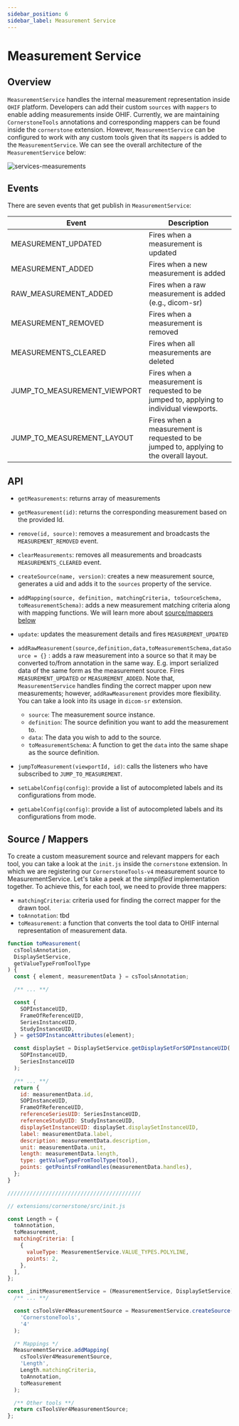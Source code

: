 ```yaml
---
sidebar_position: 6
sidebar_label: Measurement Service
---
```


# Measurement Service

## Overview

`MeasurementService` handles the internal measurement representation inside
`OHIF` platform. Developers can add their custom `sources` with `mappers` to
enable adding measurements inside OHIF. Currently, we are maintaining
`CornerstoneTools` annotations and corresponding mappers can be found inside the
`cornerstone` extension. However, `MeasurementService` can be configured to work
with any custom tools given that its `mappers` is added to the
`MeasurementService`. We can see the overall architecture of the
`MeasurementService` below:

![services-measurements](../../../assets/img/services-measurements.png)

## Events

There are seven events that get publish in `MeasurementService`:

| Event                 | Description                                            |
| --------------------- | ------------------------------------------------------ |
| MEASUREMENT_UPDATED   | Fires when a measurement is updated                    |
| MEASUREMENT_ADDED     | Fires when a new measurement is added                  |
| RAW_MEASUREMENT_ADDED | Fires when a raw measurement is added (e.g., dicom-sr) |
| MEASUREMENT_REMOVED   | Fires when a measurement is removed                    |
| MEASUREMENTS_CLEARED  | Fires when all measurements are deleted                |
| JUMP_TO_MEASUREMENT_VIEWPORT   | Fires when a measurement is requested to be jumped to, applying to individual viewports. |
| JUMP_TO_MEASUREMENT_LAYOUT   | Fires when a measurement is requested to be jumped to, applying to the overall layout. |

## API

- `getMeasurements`: returns array of measurements

- `getMeasurement(id)`: returns the corresponding measurement based on the
  provided Id.

- `remove(id, source)`: removes a measurement and broadcasts the
  `MEASUREMENT_REMOVED` event.

- `clearMeasurements`: removes all measurements and broadcasts
  `MEASUREMENTS_CLEARED` event.

- `createSource(name, version)`: creates a new measurement source, generates a
  uid and adds it to the `sources` property of the service.

- `addMapping(source, definition, matchingCriteria, toSourceSchema, toMeasurementSchema)`:
  adds a new measurement matching criteria along with mapping functions. We will
  learn more about [source/mappers below](#source--mappers)

- `update`: updates the measurement details and fires `MEASUREMENT_UPDATED`

- `addRawMeasurement(source,definition,data,toMeasurementSchema,dataSource = {}`
  : adds a raw measurement into a source so that it may be converted to/from
  annotation in the same way. E.g. import serialized data of the same form as
  the measurement source. Fires `MEASUREMENT_UPDATED` or `MEASUREMENT_ADDED`.
  Note that, `MeasurementService` handles finding the correct mapper upon new
  measurements; however, `addRawMeasurement` provides more flexibility. You can
  take a look into its usage in `dicom-sr` extension.

  - `source`: The measurement source instance.
  - `definition`: The source definition you want to add the measurement to.
  - `data`: The data you wish to add to the source.
  - `toMeasurementSchema`: A function to get the `data` into the same shape as
    the source definition.

- `jumpToMeasurement(viewportId, id)`: calls the listeners who have
  subscribed to `JUMP_TO_MEASUREMENT`.

- `setLabelConfig(config)`: provide a list of autocompleted labels and its
  configurations from mode.

- `getLabelConfig(config)`: provide a list of autocompleted labels and its
configurations from mode.

## Source / Mappers

To create a custom measurement source and relevant mappers for each tool, you
can take a look at the `init.js` inside the `cornerstone` extension. In which we
are registering our `CornerstoneTools-v4` measurement source to
MeasurementService. Let's take a peek at the _simplified_ implementation
together. To achieve this, for each tool, we need to provide three mappers:

- `matchingCriteria`: criteria used for finding the correct mapper for the drawn
  tool.
- `toAnnotation`: tbd
- `toMeasurement`: a function that converts the tool data to OHIF internal
  representation of measurement data.

```js title="extensions/cornerstone/src/utils/measurementServiceMappings/Length.js"
function toMeasurement(
  csToolsAnnotation,
  DisplaySetService,
  getValueTypeFromToolType
) {
  const { element, measurementData } = csToolsAnnotation;

  /** ... **/

  const {
    SOPInstanceUID,
    FrameOfReferenceUID,
    SeriesInstanceUID,
    StudyInstanceUID,
  } = getSOPInstanceAttributes(element);

  const displaySet = DisplaySetService.getDisplaySetForSOPInstanceUID(
    SOPInstanceUID,
    SeriesInstanceUID
  );

  /** ... **/
  return {
    id: measurementData.id,
    SOPInstanceUID,
    FrameOfReferenceUID,
    referenceSeriesUID: SeriesInstanceUID,
    referenceStudyUID: StudyInstanceUID,
    displaySetInstanceUID: displaySet.displaySetInstanceUID,
    label: measurementData.label,
    description: measurementData.description,
    unit: measurementData.unit,
    length: measurementData.length,
    type: getValueTypeFromToolType(tool),
    points: getPointsFromHandles(measurementData.handles),
  };
}

//////////////////////////////////////////

// extensions/cornerstone/src/init.js

const Length = {
  toAnnotation,
  toMeasurement,
  matchingCriteria: [
    {
      valueType: MeasurementService.VALUE_TYPES.POLYLINE,
      points: 2,
    },
  ],
};

const _initMeasurementService = (MeasurementService, DisplaySetService) => {
  /** ... **/

  const csToolsVer4MeasurementSource = MeasurementService.createSource(
    'CornerstoneTools',
    '4'
  );

  /* Mappings */
  MeasurementService.addMapping(
    csToolsVer4MeasurementSource,
    'Length',
    Length.matchingCriteria,
    toAnnotation,
    toMeasurement
  );

  /** Other tools **/
  return csToolsVer4MeasurementSource;
};
```
